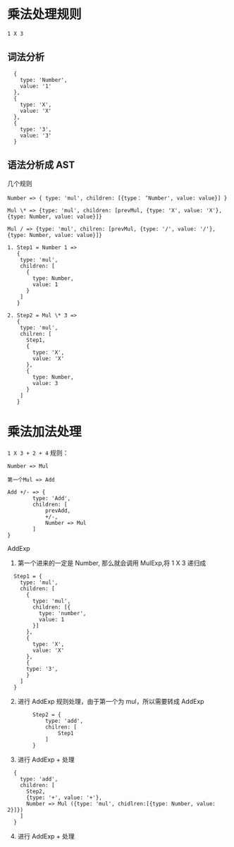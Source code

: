 # 乘法处理规则

`1 X 3`

## 词法分析

```
  {
    type: 'Number',
    value: '1'
  },
  {
    type: 'X',
    value: 'X'
  },
  {
    type: '3',
    value: '3'
  }
```

## 语法分析成 AST

几个规则

```
Number => { type: 'mul', children: [{type： ‘Number', value: value}] }

Mul \* => {type: 'mul', children: [prevMul, {type: 'X', value: 'X'}, {type: Number, value: value}]}

Mul / => {type: 'mul', chilren: [prevMul, {type: '/', value: '/'}, {type: Number, value: value}]}
```

```
1. Step1 = Number 1 =>
   {
    type: 'mul',
    children: [
      {
        type: Number,
        value: 1
      }
    ]
   }

2. Step2 = Mul \* 3 =>
   {
    type: 'mul',
    chilren: [
      Step1,
      {
        type: 'X',
        value: 'X'
      },
      {
        type: Number,
        value: 3
      }
    ]
   }
```

# 乘法加法处理

`1 X 3 + 2 + 4`
规则：

```
Number => Mul

第一个Mul => Add

Add +/- => {
		type: 'Add',
		children: [
			prevAdd,
			+/-,
			Number => Mul
		]
}
```

AddExp

1. 第一个进来的一定是 Number, 那么就会调用 MulExp,将 1 X 3 递归成

```
  Step1 = {
    type: 'mul',
    children: [
      {
        type: 'mul',
        children: [{
          type: 'number',
          value: 1
        }]
      },
      {
        type: 'X',
        value: 'X'
      },
      {
      type: '3',
      }
    ]
  }
```

2. 进行 AddExp 规则处理，由于第一个为 mul，所以需要转成 AddExp

```
    	Step2 = {
    		type: 'add',
    		chilren: [
    			Step1
    		]
    	}
```

3. 进行 AddExp + 处理

```
  {
    type: 'add',
    children: [
      Step2,
      {type: '+', value: '+'},
      Number => Mul ({type: 'mul', chidlren:[{type: Number, value: 2}]})
    ]
  }
```

4. 进行 AddExp + 处理
